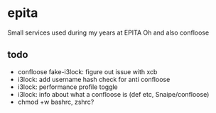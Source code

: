 # epita
Small services used during my years at EPITA
Oh and also confloose

## todo
- confloose fake-i3lock: figure out issue with xcb
- i3lock: add username hash check for anti confloose
- i3lock: performance profile toggle
- i3lock: info about what a confloose is (def etc, Snaipe/confloose)
- chmod +w bashrc, zshrc?
